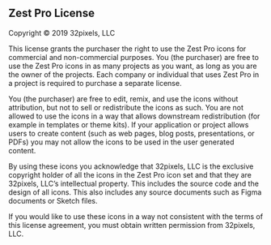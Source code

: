 Zest Pro License
----------------

Copyright © 2019 32pixels, LLC

This license grants the purchaser the right to use the Zest Pro icons for
commercial and non-commercial purposes. You (the purchaser) are free to use the
Zest Pro icons in as many projects as you want, as long as you are the owner of
the projects. Each company or individual that uses Zest Pro in a project is
required to purchase a separate license.

You (the purchaser) are free to edit, remix, and use the icons without
attribution, but not to sell or redistribute the icons as such. You are not
allowed to use the icons in a way that allows downstream redistribution (for
example in templates or theme kits). If your application or project allows
users to create content (such as web pages, blog posts, presentations, or PDFs)
you may not allow the icons to be used in the user generated content.

By using these icons you acknowledge that 32pixels, LLC is the exclusive
copyright holder of all the icons in the Zest Pro icon set and that they are
32pixels, LLC’s intellectual property. This includes the source code and the
design of all icons. This also includes any source documents such as Figma
documents or Sketch files.

If you would like to use these icons in a way not consistent with the terms of
this license agreement, you must obtain written permission from 32pixels, LLC.
